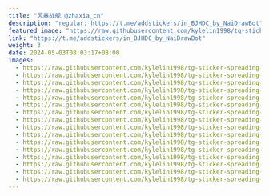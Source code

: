 ```yaml
---
title: "风暴战舰 @zhaxia_cn"
description: "regular: https://t.me/addstickers/in_BJHDC_by_NaiDrawBot"
featured_image: "https://raw.githubusercontent.com/kylelin1998/tg-sticker-spreading-worldwide-images/main/img/70b871e1-64d0-43ec-9126-6fb30d56ec76.jpg"
link: "https://t.me/addstickers/in_BJHDC_by_NaiDrawBot"
weight: 3
date: 2024-05-03T08:03:17+08:00
images:
  - https://raw.githubusercontent.com/kylelin1998/tg-sticker-spreading-worldwide-images/main/img/70b871e1-64d0-43ec-9126-6fb30d56ec76.jpg
  - https://raw.githubusercontent.com/kylelin1998/tg-sticker-spreading-worldwide-images/main/img/0f54caae-3261-4cb0-b8fb-9c34186dfa31.jpg
  - https://raw.githubusercontent.com/kylelin1998/tg-sticker-spreading-worldwide-images/main/img/f67a8309-522c-469d-84c5-587aaa5a502f.jpg
  - https://raw.githubusercontent.com/kylelin1998/tg-sticker-spreading-worldwide-images/main/img/9efa0494-75fe-4bf2-89c6-f6bb4ff5587d.jpg
  - https://raw.githubusercontent.com/kylelin1998/tg-sticker-spreading-worldwide-images/main/img/538f5c3d-9cf1-4430-8cbe-16d522872fef.jpg
  - https://raw.githubusercontent.com/kylelin1998/tg-sticker-spreading-worldwide-images/main/img/81aac393-dbb5-449c-a4e0-becf5b5e2c81.jpg
  - https://raw.githubusercontent.com/kylelin1998/tg-sticker-spreading-worldwide-images/main/img/66a95cac-3220-4dfc-bd59-b108944d6dab.jpg
  - https://raw.githubusercontent.com/kylelin1998/tg-sticker-spreading-worldwide-images/main/img/567e4ab9-9e12-4db1-902f-e734b53cf06f.jpg
  - https://raw.githubusercontent.com/kylelin1998/tg-sticker-spreading-worldwide-images/main/img/ae57fc3e-a6bf-4197-a89c-b128ce51b0f9.jpg
  - https://raw.githubusercontent.com/kylelin1998/tg-sticker-spreading-worldwide-images/main/img/fbad400f-b679-4118-958f-faf3c7be9456.jpg
  - https://raw.githubusercontent.com/kylelin1998/tg-sticker-spreading-worldwide-images/main/img/82879aed-e3a6-45fd-9124-f2e928b19dbd.jpg
  - https://raw.githubusercontent.com/kylelin1998/tg-sticker-spreading-worldwide-images/main/img/3e01ac67-0dee-496d-8584-3a913f0c7cd7.jpg
  - https://raw.githubusercontent.com/kylelin1998/tg-sticker-spreading-worldwide-images/main/img/2af6d99f-309d-45b7-8db8-0689629a077d.jpg
  - https://raw.githubusercontent.com/kylelin1998/tg-sticker-spreading-worldwide-images/main/img/6b544142-4681-4ea4-9d4a-9c7d77293857.jpg
  - https://raw.githubusercontent.com/kylelin1998/tg-sticker-spreading-worldwide-images/main/img/27bf2ee5-4aa2-46f0-972f-999476a92ec7.jpg
  - https://raw.githubusercontent.com/kylelin1998/tg-sticker-spreading-worldwide-images/main/img/1800e0ab-aa71-484d-960d-a7354bf8c79e.jpg
---
```

